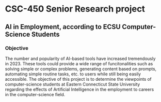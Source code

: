 # CSC-450 Senior Research project
 ## AI in Employment, according to ECSU Computer-Science Students

 ### Objective
 The number and popularity of AI-based tools have increased tremendously in 2023. These tools could provide a wide range of funcitonalities such as solving simple or complex problems, generating content based on prompts, automating simple routine tasks, etc. to users while still being easily accessible. 
 The objective of this project is to determine the viewpoints of computer-science students at Eastern Connecticut State University regarding the effects of Artificial Intelligence in the employment to careers in the computer-science field.
